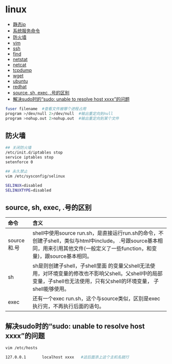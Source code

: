 # linux

- [静态ip](static.network.md)
- [系统服务命令](service.md)
- [防火墙](#防火墙)
- [vim](vim/readme.md)
- [ssh](ssh.md)
- [find](cmd/find.md)
- [netstat](cmd/netstat.md)
- [netcat](cmd/netcat.md)
- [tcpdump](tcpdump/readme.md)
- [wget](wget/readme.md)
- [ubuntu](ubuntu/readme.md)
- [redhat](redhat/readme.md)
- [source, sh, exec, .号的区别](#source-sh-exec-号的区别)
- [解决sudo时的“sudo: unable to resolve host xxxx”的问题](#解决sudo时的sudo-unable-to-resolve-host-xxxx的问题)

```bash
fuser filename  #查看文件被哪个进程占用
program >/dev/null 2>/dev/null  #输出重定向到null
program >nohup.out 2>nohup.out  #输出重定向到某个文件
```

## 防火墙

```bash
## 关闭防火墙
/etc/init.d/iptables stop
service iptables stop
setenforce 0

## 永久禁止
vim /etc/sysconfig/selinux

SELINUX=disabled
SELINUXTYPE=disabled
```

## source, sh, exec, .号的区别

命令 | 含义
:--- | :---
source和.号 | shell中使用source run.sh，是直接运行run.sh的命令，不创建子shell，类似与html中include。  .号跟source基本相同，用来引用其他文件(一般定义了一些function，和变量)，跟source基本相同。
sh | sh是则创建子shell，子shell里面 的变量父shell无法使用，对环境变量的修改也不影响父shell。父shell中的局部变量，子shell也无法使用，只有父shell的环境变量， 子shell能够使用。
exec | 还有一个exec run.sh，这个与source类似，区别是exec执行完，不再执行后面的语句。

## 解决sudo时的“sudo: unable to resolve host xxxx”的问题

```bash
vim /etc/hosts

127.0.0.1       localhost xxxx   #这后面添上这个主机名就行
```

